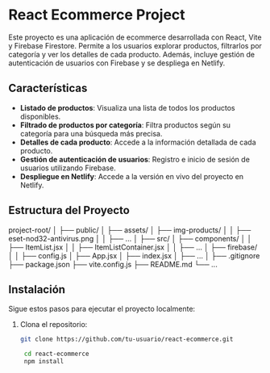 # React Ecommerce Project

Este proyecto es una aplicación de ecommerce desarrollada con React, Vite y Firebase Firestore. Permite a los usuarios explorar productos, filtrarlos por categoría y ver los detalles de cada producto. Además, incluye gestión de autenticación de usuarios con Firebase y se despliega en Netlify.

## Características

- **Listado de productos**: Visualiza una lista de todos los productos disponibles.
- **Filtrado de productos por categoría**: Filtra productos según su categoría para una búsqueda más precisa.
- **Detalles de cada producto**: Accede a la información detallada de cada producto.
- **Gestión de autenticación de usuarios**: Registro e inicio de sesión de usuarios utilizando Firebase.
- **Despliegue en Netlify**: Accede a la versión en vivo del proyecto en Netlify.

## Estructura del Proyecto
project-root/
│
├── public/
│
├── assets/
│ ├── img-products/
│ │ ├── eset-nod32-antivirus.png
│ │ ├── ...
│
├── src/
│ ├── components/
│ │ ├── ItemList.jsx
│ │ ├── ItemListContainer.jsx
│ │ ├── ...
│ ├── firebase/
│ │ ├── config.js
│ ├── App.jsx
│ ├── index.jsx
│ ├── ...
│
├── .gitignore
├── package.json
├── vite.config.js
├── README.md
└── ...
## Instalación

Sigue estos pasos para ejecutar el proyecto localmente:

1. Clona el repositorio:
   ```bash
   git clone https://github.com/tu-usuario/react-ecommerce.git

    cd react-ecommerce
    npm install

